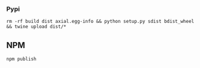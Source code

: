 ### Pypi

```
rm -rf build dist axial.egg-info && python setup.py sdist bdist_wheel && twine upload dist/*
```

## NPM

```
npm publish
```

